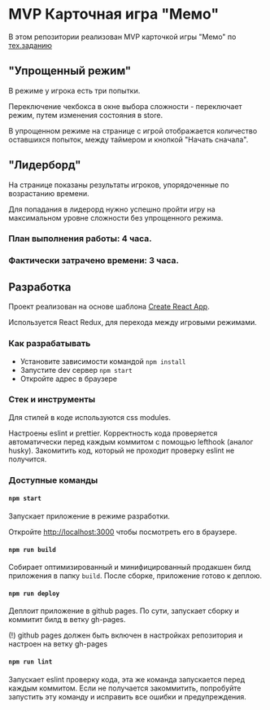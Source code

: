 # MVP Карточная игра "Мемо"

В этом репозитории реализован MVP карточкой игры "Мемо" по [тех.заданию](./docs/mvp-spec.md)

## "Упрощенный режим"
В режиме у игрока есть три попытки.

Переключение чекбокса в окне выбора сложности - переключает режим, путем изменения состояния в store. 

В упрощенном режиме на странице с игрой отображается количество оставшихся попыток, между таймером и кнопкой "Начать сначала".

## "Лидерборд"
На странице показаны результаты игроков, упорядоченные по возрастанию времени.

Для попадания в лидерорд нужно успешно пройти игру на максимальном уровне сложности без упрощенного режима.

### План выполнения работы: 4 часа.
### Фактически затрачено времени: 3 часа.

## Разработка

Проект реализован на основе шаблона [Create React App](https://github.com/facebook/create-react-app).

Используется React Redux, для перехода между игровыми режимами.

### Как разрабатывать

- Установите зависимости командой `npm install`
- Запустите dev сервер `npm start`
- Откройте адрес в браузере

### Стек и инструменты

Для стилей в коде используются css modules.

Настроены eslint и prettier. Корректность кода проверяется автоматически перед каждым коммитом с помощью lefthook (аналог husky). Закомитить код, который не проходит проверку eslint не получится.

### Доступные команды

#### `npm start`

Запускает приложение в режиме разработки.

Откройте [http://localhost:3000](http://localhost:3000) чтобы посмотреть его в браузере.

#### `npm run build`

Собирает оптимизированный и минифицированный продакшен билд приложения в папку `build`.
После сборке, приложение готово к деплою.

#### `npm run deploy`

Деплоит приложение в github pages. По сути, запускает сборку и коммитит билд в ветку gh-pages.

(!) github pages должен быть включен в настройках репозитория и настроен на ветку gh-pages

#### `npm run lint`

Запускает eslint проверку кода, эта же команда запускается перед каждым коммитом.
Если не получается закоммитить, попробуйте запустить эту команду и исправить все ошибки и предупреждения.
